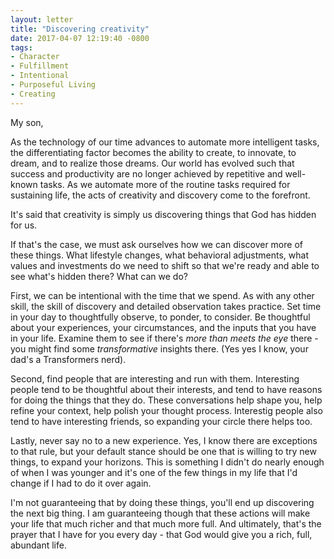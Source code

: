 ```yaml
---
layout: letter
title: "Discovering creativity"
date: 2017-04-07 12:19:40 -0800
tags:
- Character
- Fulfillment
- Intentional
- Purposeful Living
- Creating
---
```

My son,

As the technology of our time advances to automate more intelligent tasks, the differentiating factor becomes the ability to create, to innovate, to dream, and to realize those dreams. Our world has evolved such that success and productivity are no longer achieved by repetitive and well-known tasks. As we automate more of the routine tasks required for sustaining life, the acts of creativity and discovery come to the forefront.

It's said that creativity is simply us discovering things that God has hidden for us. 

If that's the case, we must ask ourselves how we can discover more of these things. What lifestyle changes, what behavioral adjustments, what values and investments do we need to shift so that we're ready and able to see what's hidden there? What can we do?

First, we can be intentional with the time that we spend. As with any other skill, the skill of discovery and detailed observation takes practice. Set time in your day to thoughtfully observe, to ponder, to consider. Be thoughtful about your experiences, your circumstances, and the inputs that you have in your life. Examine them to see if there's *more than meets the eye* there - you might find some *transformative* insights there. (Yes yes I know, your dad's a Transformers nerd).

Second, find people that are interesting and run with them. Interesting people tend to be thoughtful about their interests, and tend to have reasons for doing the things that they do. These conversations help shape you, help refine your context, help polish your thought process. Interestig people also tend to have interesting friends, so expanding your circle there helps too.

Lastly, never say no to a new experience. Yes, I know there are exceptions to that rule, but your default stance should be one that is willing to try new things, to expand your horizons. This is something I didn't do nearly enough of when I was younger and it's one of the few things in my life that I'd change if I had to do it over again.

I'm not guaranteeing that by doing these things, you'll end up discovering the next big thing. I am guaranteeing though that these actions will make your life that much richer and that much more full. And ultimately, that's the prayer that I have for you every day - that God would give you a rich, full, abundant life.